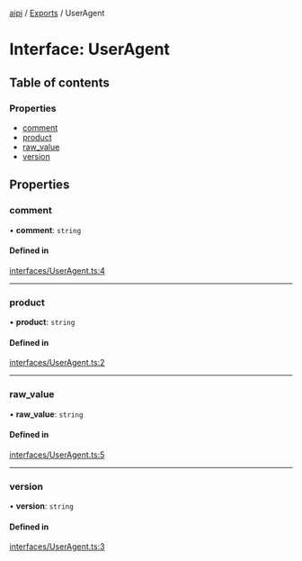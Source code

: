 [aipi](../README.md) / [Exports](../modules.md) / UserAgent

# Interface: UserAgent

## Table of contents

### Properties

- [comment](UserAgent.md#comment)
- [product](UserAgent.md#product)
- [raw\_value](UserAgent.md#raw_value)
- [version](UserAgent.md#version)

## Properties

### comment

• **comment**: `string`

#### Defined in

[interfaces/UserAgent.ts:4](https://github.com/alrico88/aipi/blob/master/src/interfaces/UserAgent.ts#L4)

___

### product

• **product**: `string`

#### Defined in

[interfaces/UserAgent.ts:2](https://github.com/alrico88/aipi/blob/master/src/interfaces/UserAgent.ts#L2)

___

### raw\_value

• **raw\_value**: `string`

#### Defined in

[interfaces/UserAgent.ts:5](https://github.com/alrico88/aipi/blob/master/src/interfaces/UserAgent.ts#L5)

___

### version

• **version**: `string`

#### Defined in

[interfaces/UserAgent.ts:3](https://github.com/alrico88/aipi/blob/master/src/interfaces/UserAgent.ts#L3)
